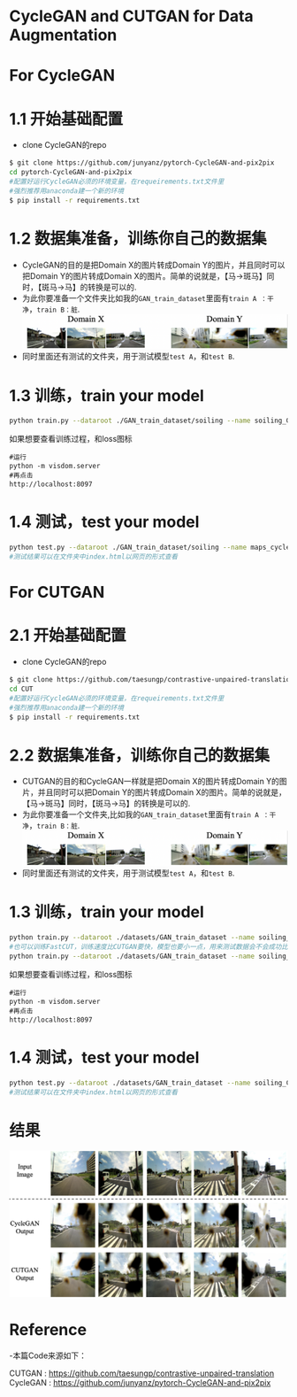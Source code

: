 
# CycleGAN and CUTGAN for Data Augmentation

# For CycleGAN
#  1.1 开始基础配置

- clone CycleGAN的repo
```sh
$ git clone https://github.com/junyanz/pytorch-CycleGAN-and-pix2pix
cd pytorch-CycleGAN-and-pix2pix
#配置好运行CycleGAN必须的环境变量，在requeirements.txt文件里
#强烈推荐用anaconda建一个新的环境
$ pip install -r requirements.txt
```
#  1.2 数据集准备，训练你自己的数据集
- CycleGAN的目的是把Domain X的图片转成Domain Y的图片，并且同时可以把Domain Y的图片转成Domain X的图片。简单的说就是，【马→斑马】同时，【斑马→马】的转换是可以的.
- 为此你要准备一个文件夹比如我的```GAN_train_dataset```里面有```train A ：干净```，```train B：脏```.
![Image text](https://github.com/Leozyc-waseda/GAN-for-Data-Augmentation/blob/main/domainX2DomainY.png)
- 同时里面还有测试的文件夹，用于测试模型```test A```，和```test B```.

#  1.3 训练，train your model
```sh
python train.py --dataroot ./GAN_train_dataset/soiling --name soiling_GAN --model cycle_gan
```
如果想要查看训练过程，和loss图标
```
#运行
python -m visdom.server
#再点击
http://localhost:8097
```
#  1.4 测试，test your model
```sh
python test.py --dataroot ./GAN_train_dataset/soiling --name maps_cyclegan --model cycle_gan
#测试结果可以在文件夹中index.html以网页的形式查看

```

# For CUTGAN

# 2.1 开始基础配置

- clone CycleGAN的repo
```sh
$ git clone https://github.com/taesungp/contrastive-unpaired-translation CUT
cd CUT
#配置好运行CycleGAN必须的环境变量，在requeirements.txt文件里
#强烈推荐用anaconda建一个新的环境
$ pip install -r requirements.txt
```

#  2.2 数据集准备，训练你自己的数据集
- CUTGAN的目的和CycleGAN一样就是把Domain X的图片转成Domain Y的图片，并且同时可以把Domain Y的图片转成Domain X的图片。简单的说就是，【马→斑马】同时，【斑马→马】的转换是可以的.
- 为此你要准备一个文件夹,比如我的```GAN_train_dataset```里面有```train A ：干净```，```train B：脏```.
![Image text](https://github.com/Leozyc-waseda/GAN-for-Data-Augmentation/blob/main/domainX2DomainY.png)
- 同时里面还有测试的文件夹，用于测试模型```test A```，和```test B```.

#  1.3 训练，train your model
```sh
python train.py --dataroot ./datasets/GAN_train_dataset --name soiling_CUT --CUT_mode CUT
#也可以训练FastCUT，训练速度比CUTGAN要快，模型也要小一点，用来测试数据会不会成功比较合适
python train.py --dataroot ./datasets/GAN_train_dataset --name soiling_CUT --CUT_mode FastCUT
```
如果想要查看训练过程，和loss图标
```
#运行
python -m visdom.server
#再点击
http://localhost:8097
```
#  1.4 测试，test your model
```sh
python test.py --dataroot ./datasets/GAN_train_dataset --name soiling_CUT --CUT_mode CUT --phase test
#测试结果可以在文件夹中index.html以网页的形式查看

```


#   结果
![Image text](https://github.com/Leozyc-waseda/GAN-for-Data-Augmentation/blob/main/result1.png)


#   Reference

-本篇Code来源如下：

CUTGAN : https://github.com/taesungp/contrastive-unpaired-translation
CycleGAN : https://github.com/junyanz/pytorch-CycleGAN-and-pix2pix



